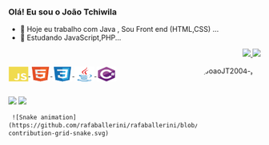 ### Olá! Eu sou o João Tchiwila 

- 🔭 Hoje eu trabalho com Java , Sou Front end (HTML,CSS)  ...
- 🌱 Estudando JavaScript,PHP...
<div align="end">
  <a href="https://github.com/JoaoJT2004">
  <img height="180em" src="https://github-readme-stats.vercel.app/api?username=JoaoJT2004&show_icons=true&theme=dracula&include_all_commits=true&count_private=true"/>
  <img height="180em" src="https://github-readme-stats.vercel.app/api/top-langs/?username=JoaoJT2004&layout=compact&langs_count=7&theme=dracula"/>
</div>
<div style="display: inline_block"><br>
  <img align="center" alt="JoaoJT2004-Js" height="30" width="40" src="https://raw.githubusercontent.com/devicons/devicon/master/icons/javascript/javascript-plain.svg">
  <img align="center" alt="JoaoJT2004-HTML" height="30" width="40" src="https://raw.githubusercontent.com/devicons/devicon/master/icons/html5/html5-original.svg">
  <img align="center" alt="JoaoJT2004-CSS" height="30" width="40" src="https://raw.githubusercontent.com/devicons/devicon/master/icons/css3/css3-original.svg">
  <img align="center" alt="JoaoJT2004-java" height="30" width="40" src="https://raw.githubusercontent.com/devicons/devicon/master/icons/java/java-original.svg">
  <img align="center" alt="JoaoJT2004-Csharp" height="30" width="40" src="https://raw.githubusercontent.com/devicons/devicon/master/icons/csharp/csharp-original.svg">
  <img align="right" alt="JoaoJT2004-pic" height="150" style="border-radius:50px;" src="https://share-cdn.picrew.me/shareImg/org/202202/1488850_e1ekPBQW.png">
</div>
  
  ##
 
<div> 
   <a href = "joaolaurindotchiwilajt@gmail.com"><img src="https://img.shields.io/badge/-Gmail-%23333?style=for-the-badge&logo=gmail&logoColor=red" target="_blank"></a>
  <a href="https://www.linkedin.com/in/jo%C3%A3o-tchiwila-38a85a235" target="_blank"><img src="https://img.shields.io/badge/-LinkedIn-%230077B5?style=for-the-badge&logo=linkedin&logoColor=white" target="_blank"></a> 
 
     ![Snake animation](https://github.com/rafaballerini/rafaballerini/blob/output/github-contribution-grid-snake.svg)

 
</div>
